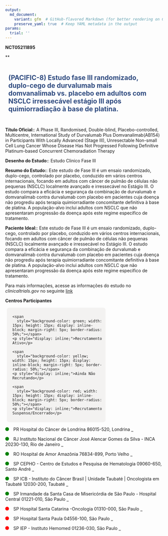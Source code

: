 ```yaml
---
output: 
  md_document:
    variant: gfm  # GitHub-flavored Markdown (for better rendering on GitHub)
    preserve_yaml: true  # Keep YAML metadata in the output
params:
  trial: ''
---
```


**NCT05211895**

\*\*

<div style="padding: 10px; font-size: 1.50em; font-weight: bold; color: #2E4A7F; text-align: left">

(PACIFIC-8) Estudo fase III randomizado, duplo-cego de durvalumab mais
domvanalimab vs. placebo em adultos com NSCLC irressecável estágio III
após quimiorradiação à base de platina.

</div>

**Título Oficial:**: A Phase III, Randomised, Double-blind,
Placebo-controlled, Multicentre, International Study of Durvalumab Plus
Domvanalimab(AB154) in Participants With Locally Advanced (Stage III),
Unresectable Non-small Cell Lung Cancer Whose Disease Has Not Progressed
Following Definitive Platinum-based Concurrent Chemoradiation Therapy

**Desenho do Estudo:**: Estudo Clinico Fase III

**Resumo do Estudo:**: Este estudo de Fase III é um ensaio randomizado,
duplo-cego, controlado por placebo, conduzido em vários centros
internacionais, focando em adultos com câncer de pulmão de células não
pequenas (NSCLC) localmente avançado e irressecável no Estágio III. O
estudo compara a eficácia e segurança da combinação de durvalumab e
domvanalimab contra durvalumab com placebo em pacientes cuja doença não
progrediu após terapia quimiorradiante concomitante definitiva à base de
platina. A população-alvo inclui adultos com NSCLC que não apresentaram
progressão da doença após este regime específico de tratamento.

**Paciente Ideal:**: Este estudo de Fase III é um ensaio randomizado,
duplo-cego, controlado por placebo, conduzido em vários centros
internacionais, focando em adultos com câncer de pulmão de células não
pequenas (NSCLC) localmente avançado e irressecável no Estágio III. O
estudo compara a eficácia e segurança da combinação de durvalumab e
domvanalimab contra durvalumab com placebo em pacientes cuja doença não
progrediu após terapia quimiorradiante concomitante definitiva à base de
platina. A população-alvo inclui adultos com NSCLC que não apresentaram
progressão da doença após este regime específico de tratamento.

Para mais informações, acesse as informações do estudo no
*clinicaltrials.gov* no seguinte
[link](https://clinicaltrials.gov/ct2/show/NCT05211895)

**Centros Participantes**

<div style="margin-bottom: 8px; margin-left: 5px; padding: 8px; max-width: 300px; background-color: #f3f2f1; border-radius: 8px;">

<div style="margin-left: 10px;">

    <span 
      style="background-color: green; width: 15px; height: 15px; display: inline-block; margin-right: 5px; border-radius: 50%;"></span>
    <p style="display: inline;">Recrutamento Ativo</p>

</div>

<div style="margin-left: 10px;">

    <span 
      style="background-color: yellow; width: 15px; height: 15px; display: inline-block; margin-right: 5px; border-radius: 50%;"></span>
    <p style="display: inline;">Ainda Não Recrutando</p>

</div>

<div style="margin-left: 10px;">

    <span 
      style="background-color: red; width: 15px; height: 15px; display: inline-block; margin-right: 5px; border-radius: 50%;"></span>
    <p style="display: inline;">Recrutamento Suspenso/Encerrado</p>

</div>

</div>

<span style="display: inline-block; width: 12px; height: 12px; border-radius: 50%; margin-right: 10px; padding-bottom: 0px; background-color: green;"></span>
PR Hospital do Câncer de Londrina 86015-520, Londrina
<span style="color: #2E4A7F; text-decoration: none; font-weight: 500; font-size: 0.8">[REPORTAR
ERRO](https://flazar.shinyapps.io/formsapp?study_nct_id=NCT05211895&location_id=RESEARCHSITELONDRINA86015520BRAZIL&location_full_name=Hospital%20do%20C%C3%A2ncer%20de%20Londrina%2C%2086015-520%2C%20Londrina&form_type=Reportar%20Erro)</span>

<span style="display: inline-block; width: 12px; height: 12px; border-radius: 50%; margin-right: 10px; padding-bottom: 0px; background-color: green;"></span>
RJ Instituto Nacional de Câncer José Alencar Gomes da Silva - INCA
20230-130, Rio de Janeiro
<span style="color: #2E4A7F; text-decoration: none; font-weight: 500; font-size: 0.8">[REPORTAR
ERRO](https://flazar.shinyapps.io/formsapp?study_nct_id=NCT05211895&location_id=RESEARCHSITERIODEJANEIRO20231050BRAZIL&location_full_name=Instituto%20Nacional%20de%20C%C3%A2ncer%20Jos%C3%A9%20Alencar%20Gomes%20da%20Silva%20-%20INCA%2C%2020230-130%2C%20Rio%20de%20Janeiro&form_type=Reportar%20Erro)</span>

<span style="display: inline-block; width: 12px; height: 12px; border-radius: 50%; margin-right: 10px; padding-bottom: 0px; background-color: green;"></span>
RO Hospital de Amor Amazônia 76834-899, Porto Velho
<span style="color: #2E4A7F; text-decoration: none; font-weight: 500; font-size: 0.8">[REPORTAR
ERRO](https://flazar.shinyapps.io/formsapp?study_nct_id=NCT05211895&location_id=RESEARCHSITEPORTOVELHO76834899BRAZIL&location_full_name=Hospital%20de%20Amor%20Amaz%C3%B4nia%2C%2076834-899%2C%20Porto%20Velho&form_type=Reportar%20Erro)</span>

<span style="display: inline-block; width: 12px; height: 12px; border-radius: 50%; margin-right: 10px; padding-bottom: 0px; background-color: green;"></span>
SP CEPHO - Centro de Estudos e Pesquisa de Hematologia 09060-650, Santo
André
<span style="color: #2E4A7F; text-decoration: none; font-weight: 500; font-size: 0.8">[REPORTAR
ERRO](https://flazar.shinyapps.io/formsapp?study_nct_id=NCT05211895&location_id=RESEARCHSITESANTOANDRE09060650BRAZIL&location_full_name=CEPHO%20-%20Centro%20de%20Estudos%20e%20Pesquisa%20de%20Hematologia%2C%2009060-650%2C%20Santo%20Andr%C3%A9&form_type=Reportar%20Erro)</span>

<span style="display: inline-block; width: 12px; height: 12px; border-radius: 50%; margin-right: 10px; padding-bottom: 0px; background-color: green;"></span>
SP ICB - Instituto do Câncer Brasil \| Unidade Taubaté \| Oncologista em
Taubaté 12030-200, Taubaté
<span style="color: #2E4A7F; text-decoration: none; font-weight: 500; font-size: 0.8">[REPORTAR
ERRO](https://flazar.shinyapps.io/formsapp?study_nct_id=NCT05211895&location_id=RESEARCHSITETAUBATE12030200BRAZIL&location_full_name=ICB%20-%20Instituto%20do%20C%C3%A2ncer%20Brasil%20%7C%20Unidade%20Taubat%C3%A9%20%7C%20Oncologista%20em%20Taubat%C3%A9%2C%2012030-200%2C%20Taubat%C3%A9&form_type=Reportar%20Erro)</span>

<span style="display: inline-block; width: 12px; height: 12px; border-radius: 50%; margin-right: 10px; padding-bottom: 0px; background-color: green;"></span>
SP Irmandade da Santa Casa de Misericórdia de São Paulo - Hospital
Central 01221-010, São Paulo
<span style="color: #2E4A7F; text-decoration: none; font-weight: 500; font-size: 0.8">[REPORTAR
ERRO](https://flazar.shinyapps.io/formsapp?study_nct_id=NCT05211895&location_id=RESEARCHSITESAOPAULO01221900BRAZIL&location_full_name=Irmandade%20da%20Santa%20Casa%20de%20Miseric%C3%B3rdia%20de%20S%C3%A3o%20Paulo%20-%20Hospital%20Central%2C%2001221-010%2C%20S%C3%A3o%20Paulo&form_type=Reportar%20Erro)</span>

<span style="display: inline-block; width: 12px; height: 12px; border-radius: 50%; margin-right: 10px; padding-bottom: 0px; background-color: red;"></span>
SP Hospital Santa Catarina -Oncologia 01310-000, São Paulo
<span style="color: #2E4A7F; text-decoration: none; font-weight: 500; font-size: 0.8">[REPORTAR
ERRO](https://flazar.shinyapps.io/formsapp?study_nct_id=NCT05211895&location_id=RESEARCHSITESAOPAULO01310000BRAZIL&location_full_name=Hospital%20Santa%20Catarina%20-Oncologia%2C%2001310-000%2C%20S%C3%A3o%20Paulo&form_type=Reportar%20Erro)</span>

<span style="display: inline-block; width: 12px; height: 12px; border-radius: 50%; margin-right: 10px; padding-bottom: 0px; background-color: red;"></span>
SP Hospital Santa Paula 04556-100, São Paulo
<span style="color: #2E4A7F; text-decoration: none; font-weight: 500; font-size: 0.8">[REPORTAR
ERRO](https://flazar.shinyapps.io/formsapp?study_nct_id=NCT05211895&location_id=RESEARCHSITESAOPAULO04556100BRAZIL&location_full_name=Hospital%20Santa%20Paula%2C%2004556-100%2C%20S%C3%A3o%20Paulo&form_type=Reportar%20Erro)</span>

<span style="display: inline-block; width: 12px; height: 12px; border-radius: 50%; margin-right: 10px; padding-bottom: 0px; background-color: red;"></span>
SP IEP - Instituto Hemomed 01236-030, São Paulo
<span style="color: #2E4A7F; text-decoration: none; font-weight: 500; font-size: 0.8">[REPORTAR
ERRO](https://flazar.shinyapps.io/formsapp?study_nct_id=NCT05211895&location_id=RESEARCHSITESAOPAULO01236030BRAZIL&location_full_name=IEP%20-%20Instituto%20Hemomed%2C%2001236-030%2C%20S%C3%A3o%20Paulo&form_type=Reportar%20Erro)</span>
